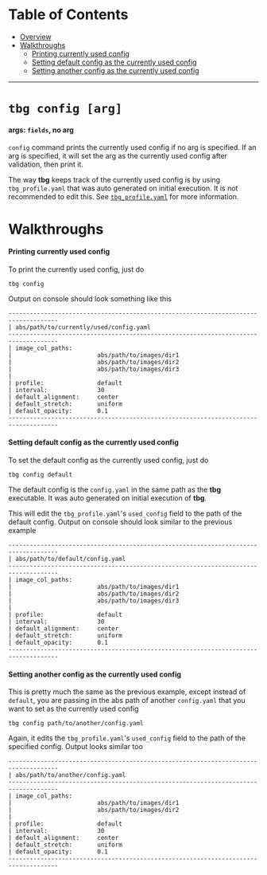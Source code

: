 # Table of Contents
- [Overview](#tbg-config-[arg])
- [Walkthroughs](#walkthroughs)
    - [Printing currently used config](#printing-currently-used-config)
    - [Setting default config as the currently used config](#setting-default-config-as-the-currently-used-config)
    - [Setting another config as the currently used config](#setting-a-config-as-the-currently-used-config)

---

# `tbg config [arg]`
#### args: `fields`, no arg

`config` command prints the currently used config if no arg is specified. If an arg is specified, it will set the arg as the currently used config after validation, then print it.

The way **tbg** keeps track of the currently used config is by using `tbg_profile.yaml` that was auto generated on initial execution. It is not recommended to edit this. See [`tbg_profile.yaml`](https://github.com/saltkid/tbg/blob/main/docs/tbg_profile.yaml.md) for more information.

# Walkthroughs
#### Printing currently used config
To print the currently used config, just do
```
tbg config
```
Output on console should look something like this
```
------------------------------------------------------------------------------------
| abs/path/to/currently/used/config.yaml
------------------------------------------------------------------------------------
| image_col_paths:
|                        abs/path/to/images/dir1
|                        abs/path/to/images/dir2
|                        abs/path/to/images/dir3
|
| profile:               default
| interval:              30
| default_alignment:     center
| default_stretch:       uniform
| default_opacity:       0.1
------------------------------------------------------------------------------------
```

#### Setting default config as the currently used config
To set the default config as the currently used config, just do
```
tbg config default
```
The default config is the `config.yaml` in the same path as the **tbg** executable. It was auto generated on initial execution of **tbg**.

This will edit the `tbg_profile.yaml`'s `used_config` field to the path of the default config. Output on console should look similar to the previous example
```
------------------------------------------------------------------------------------
| abs/path/to/default/config.yaml
------------------------------------------------------------------------------------
| image_col_paths:
|                        abs/path/to/images/dir1
|                        abs/path/to/images/dir2
|                        abs/path/to/images/dir3
|
| profile:               default
| interval:              30
| default_alignment:     center
| default_stretch:       uniform
| default_opacity:       0.1
------------------------------------------------------------------------------------
```

#### Setting another config as the currently used config
This is pretty much the same as the previous example, except instead of `default`, you are passing in the abs path of another `config.yaml` that you want to set as the currently used config
```
tbg config path/to/another/config.yaml
```
Again, it edits the `tbg_profile.yaml`'s `used_config` field to the path of the specified config. Output looks similar too
```
------------------------------------------------------------------------------------
| abs/path/to/another/config.yaml
------------------------------------------------------------------------------------
| image_col_paths:
|                        abs/path/to/images/dir1
|                        abs/path/to/images/dir2
|
| profile:               default
| interval:              30
| default_alignment:     center
| default_stretch:       uniform
| default_opacity:       0.1
------------------------------------------------------------------------------------
```

